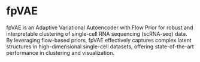 # fpVAE
fpVAE is an Adaptive Variational Autoencoder with Flow Prior for robust and interpretable clustering of single-cell RNA sequencing (scRNA-seq) data. By leveraging flow-based priors, fpVAE effectively captures complex latent structures in high-dimensional single-cell datasets, offering state-of-the-art performance in clustering and visualization.
